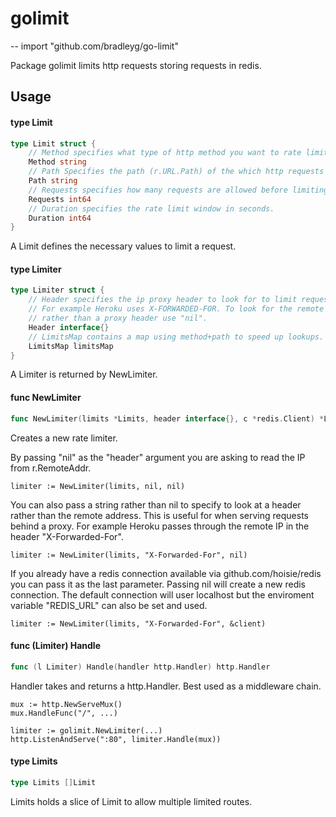 # golimit
--
    import "github.com/bradleyg/go-limit"

Package golimit limits http requests storing requests in redis.

## Usage

#### type Limit

```go
type Limit struct {
	// Method specifies what type of http method you want to rate limit.
	Method string
	// Path Specifies the path (r.URL.Path) of the which http requests to limit.
	Path string
	// Requests specifies how many requests are allowed before limiting begins.
	Requests int64
	// Duration specifies the rate limit window in seconds.
	Duration int64
}
```

A Limit defines the necessary values to limit a request.

#### type Limiter

```go
type Limiter struct {
	// Header specifies the ip proxy header to look for to limit requests.
	// For example Heroku uses X-FORWARDED-FOR. To look for the remote address
	// rather than a proxy header use "nil".
	Header interface{}
	// LimitsMap contains a map using method+path to speed up lookups.
	LimitsMap limitsMap
}
```

A Limiter is returned by NewLimiter.

#### func  NewLimiter

```go
func NewLimiter(limits *Limits, header interface{}, c *redis.Client) *Limiter
```
Creates a new rate limiter.

By passing "nil" as the "header" argument you are asking to read the IP from
r.RemoteAddr.

    limiter := NewLimiter(limits, nil, nil)

You can also pass a string rather than nil to specify to look at a header rather
than the remote address. This is useful for when serving requests behind a
proxy. For example Heroku passes through the remote IP in the header
"X-Forwarded-For".

    limiter := NewLimiter(limits, "X-Forwarded-For", nil)

If you already have a redis connection available via github.com/hoisie/redis you
can pass it as the last parameter. Passing nil will create a new redis
connection. The default connection will user localhost but the enviroment
variable "REDIS_URL" can also be set and used.

    limiter := NewLimiter(limits, "X-Forwarded-For", &client)

#### func (Limiter) Handle

```go
func (l Limiter) Handle(handler http.Handler) http.Handler
```
Handler takes and returns a http.Handler. Best used as a middleware chain.

    mux := http.NewServeMux()
    mux.HandleFunc("/", ...)

    limiter := golimit.NewLimiter(...)
    http.ListenAndServe(":80", limiter.Handle(mux))

#### type Limits

```go
type Limits []Limit
```

Limits holds a slice of Limit to allow multiple limited routes.
